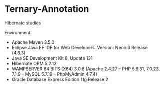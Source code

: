 # Ternary-Annotation
Hibernate studies

Environment

 - Apache Maven 3.5.0
 - Eclipse Java EE IDE for Web Developers. Version: Neon.3 Release (4.6.3)
 - Java SE Development Kit 8, Update 131
 - Hibernate ORM 5.2.12
 - WAMPSERVER 64 BITS (X64) 3.0.6 (Apache 2.4.27 – PHP 5.6.31, 7.0.23, 7.1.9 – MySQL 5.7.19 – PhpMyAdmin 4.7.4)
 - Oracle Database Express Edition 11g Release 2
